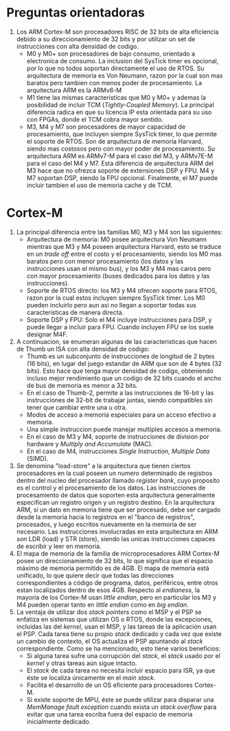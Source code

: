# Preguntas orientadoras
1. Los ARM Cortex-M son procesadores RISC de 32 bits de alta eficiencia debido a su direccionamiento de 32 bits y por utilizar un set de instrucciones con alta densidad de codigo.
    - M0 y M0+ son procesadores de bajo consumo, orientado a electronica de consumo. La inclusion del SysTick timer es opcional, por lo que no todos soportan directamente el uso de RTOS. Su arquitectura de memoria es Von Neumann, razon por la cual son mas baratos pero tambien con menos poder de procesamiento. La arquitectura ARM es la ARMv6-M
    - M1 tiene las mismas caracteristicas que M0 y M0+ y ademas la posibilidad de incluir TCM (*Tightly-Coupled Memory*). La principal diferencia radica en que su licencia IP esta orientada para su uso con FPGAs, donde el TCM cobra mayor sentido.
    - M3, M4 y M7 son procesadores de mayor capacidad de procesamiento, que incluyen siempre SysTick timer, lo que permite el soporte de RTOS. Son de arquitectura de memoria Harvard, siendo mas costosos pero con mayor poder de procesamiento. Su arquitectura ARM es ARMv7-M para el caso del M3, y ARMv7E-M para el caso del M4 y M7. Esta diferencia de arquitectura ARM del M3 hace que no ofrezca soporte de extensiones DSP y FPU. M4 y M7 soportan DSP, siendo la FPU opcional. Finalmente, el M7 puede incluir tambien el uso de memoria cache y de TCM.
# Cortex-M
1. La principal diferencia entre las familias M0, M3 y M4 son las siguientes:
    - Arquitectura de memoria: M0 posee arquitectura Von Neumann mientras que M3 y M4 poseen arquitectura Harvard, esto se traduce en un *trade off* entre el costo y el procesamiento, siendo los M0 mas baratos pero con menor procesamiento (los datos y las instrucciones usan el mismo bus), y los M3 y M4 mas caros pero con mayor procesamiento (buses dedicados para los datos y las instrucciones).
    - Soporte de RTOS directo: los M3 y M4 ofrecen soporte para RTOS, razon por la cual estos incluyen siempre SysTick timer. Los M0 pueden incluirlo pero aun asi no llegan a soportar todas sus caracteristicas de manera directa.
    - Soporte DSP y FPU: Solo el M4 incluye instrucciones para DSP, y puede llegar a incluir para FPU. Cuando incluyen FPU se los suele designar M4F.
2. A continuacion, se enumeran algunas de las caracteristicas que hacen de Thumb un ISA con alta densidad de codigo:
    - Thumb es un subconjunto de instrucciones de longitud de 2 bytes (16 bits), en lugar del juego estandar de ARM que son de 4 bytes (32 bits). Esto hace que tenga mayor densidad de codigo, obteniendo incluso mejor rendimiento que un codigo de 32 bits cuando el ancho de bus de memoria es menor a 32 bits.
    - En el caso de Thumb-2, permite a las instrucciones de 16-bit y las instrucciones de 32-bit de trabajar juntas, siendo compatibles sin tener que cambiar entre una u otra.
    - Modos de acceso a memoria especiales para un acceso efectivo a memoria.
    - Una simple instruccion puede manejar multiples accesos a memoria.
    - En el caso de M3 y M4, soporte de instrucciones de division por hardware y *Multiply and Accumulate* (MAC).
    - En el caso de M4, instrucciones *Single Instruction, Multiple Data* (SIMD).
3. Se denomina "load-store" a la arquitectura que tienen ciertos procesadores en la cual poseen un numero determinado de registros dentro del nucleo del procesador llamado *register bank*, cuyo proposito es el control y el procesamiento de los datos. Las instrucciones de procesamiento de datos que soporten esta arquitectura generalmente especifican un registro origen y un registro destino. En la arquitectura ARM, si un dato en memoria tiene que ser procesado, debe ser cargado desde la memoria hacia lo registros en el "banco de registros", procesados, y luego escritos nuevamente en la memoria de ser necesario. Las instrucciones involucradas en esta arquitectura en ARM son LDR (load) y STR (store), siendo las unicas instrucciones capaces de escribir y leer en memoria.
4. El mapa de memoria de la familia de microprocesadores ARM Cortex-M posee un direccionamiento de 32 bits, lo que significa que el espacio máximo de memoria permitido es de 4GB.
El mapa de memoria está unificado, lo que quiere decir que todas las direcciones correspondientes a código de programa, datos, periféricos, entre otros estan localizados dentro de esos 4GB.
Respecto al *endianess*, la mayoría de los Cortex-M usan *little endian*, pero en particular los M3 y M4 pueden operar tanto en *little endian* como en *big endian*.
5. La ventaja de utilizar dos *stack pointers* como el MSP y el PSP se enfatiza en sistemas que utilizan OS o RTOS, donde las excepciones, incluidas las del *kernel*, usan el MSP, y las tareas de la aplicación usan el PSP. Cada tarea tiene su propio *stack* dedicado y cada vez que existe un cambio de contexto, el OS actualiza el PSP apuntando al *stack* correspondiente.
Como se ha mencionado, esto tiene varios beneficios:
    - Si alguna tarea sufre una corrupción del *stack*, el *stack* usado por el *kernel* y otras tareas aún sigue intacto.
    - El *stack* de cada tarea no necesita incluir espacio para ISR, ya que éste se localiza únicamente en el *main stack*.
    - Facilita el desarrollo de un OS eficiente para procesadores Cortex-M.
    - Si existe soporte de MPU, éste se puede utilizar para disparar una *MemManage fault exception* cuando exista un *stack overflow* para evitar que una tarea escriba fuera del espacio de memoria inicialmente dedicado.
